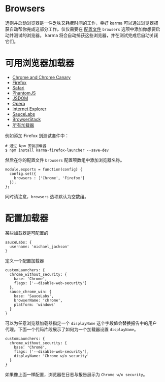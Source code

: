 # Browsers

选则并启动浏览器是一件乏味又耗费时间的工作，幸好 karma 可以通过浏览器捕获自动帮你完成这部分工作。仅仅需要在 [配置文件](configuration_options.md) ```browsers```  选项中添加你想要启动并测试的浏览器。
karma 将会自动捕获这些浏览器，并在测试完成后自动关闭它们。

# 可用浏览器加载器

* [Chrome and Chrome Canary](https://www.npmjs.com/package/karma-chrome-launcher)
* [Firefox](https://www.npmjs.com/package/karma-firefox-launcher)
* [Safari](https://www.npmjs.com/package/karma-safari-launcher)
* [PhantomJS](https://www.npmjs.com/package/karma-phantomjs-launcher)
* [JSDOM](https://www.npmjs.com/package/karma-jsdom-launcher)
* [Opera](https://www.npmjs.com/package/karma-opera-launcher)
* [Internet Explorer](https://www.npmjs.com/package/karma-ie-launcher)
* [SauceLabs](https://www.npmjs.com/package/karma-saucelabs-launcher)
* [BrowserStack](https://www.npmjs.com/package/karma-browserstack-launcher)
* [所有加载器](https://www.npmjs.com/browse/keyword/karma-launcher)

例如添加 Firefox 到测试套件中：
```
# 通过 Npm 安装加载器
$ npm install karma-firefox-launcher --save-dev
```
然后在你的配置文件 ```browsers``` 配置项数组中添加浏览器名称。
```
module.exports = function(config) {
  config.set({
    browsers : ['Chrome', 'Firefox']
  });
};
```
同时请注意，```browsers``` 选项默认为空数组。

# 配置加载器

某些加载器是可配置的
```
sauceLabs: {
  username: 'michael_jackson'
}
```

定义一个配置加载器
```
customLaunchers: {
  chrome_without_security: {
    base: 'Chrome',
    flags: ['--disable-web-security']
  },
  sauce_chrome_win: {
    base: 'SauceLabs',
    browserName: 'chrome',
    platform: 'windows'
  }
}
```

可以为任意浏览器加载器指定一个 ```displayName``` 这个字段值会替换报告中的用户代理。下面一个代码片段展示了如何为一个加载器设置 ```displayName```。
```
customLaunchers: {
  chrome_without_security: {
    base: 'Chrome',
    flags: ['--disable-web-security'],
    displayName: 'Chrome w/o security'
  }
}
```
如果像上面一样配置，浏览器在日志与报告展示为 ```Chrome w/o security```。